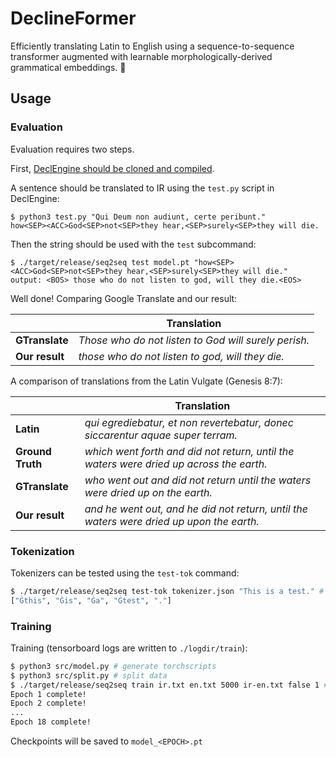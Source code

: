# DeclineFormer
Efficiently translating Latin to English using a sequence-to-sequence transformer augmented with learnable morphologically-derived grammatical embeddings. 🚀

## Usage
### Evaluation
Evaluation requires two steps.

First, [DeclEngine should be cloned and compiled](https://github.com/BlueCannonBall/DeclEngine).

A sentence should be translated to IR using the `test.py` script in DeclEngine:
```
$ python3 test.py "Qui Deum non audiunt, certe peribunt."
how<SEP><ACC>God<SEP>not<SEP>they hear,<SEP>surely<SEP>they will die.
```

Then the string should be used with the `test` subcommand:
```
$ ./target/release/seq2seq test model.pt "how<SEP><ACC>God<SEP>not<SEP>they hear,<SEP>surely<SEP>they will die."
output: <BOS> those who do not listen to god, will they die.<EOS>
```

Well done! Comparing Google Translate and our result:

| | Translation |
|---|---|
| **GTranslate** | *Those who do not listen to God will surely perish.* |
| **Our result** | *those who do not listen to god, will they die.* |

A comparison of translations from the Latin Vulgate (Genesis 8:7):

| | Translation |
|---|---|
| **Latin** | *qui egrediebatur, et non revertebatur, donec siccarentur aquae super terram.* |
| **Ground Truth** | *which went forth and did not return, until the waters were dried up across the earth.* |
| **GTranslate** | *who went out and did not return until the waters were dried up on the earth.* |
| **Our result** | *and he went out, and he did not return, until the waters were dried up upon the earth.* |

### Tokenization

Tokenizers can be tested using the `test-tok` command:
```sh
$ ./target/release/seq2seq test-tok tokenizer.json "This is a test." # <tokenizer> <test-sentence>
["Ġthis", "Ġis", "Ġa", "Ġtest", "."]
```
### Training
Training (tensorboard logs are written to `./logdir/train`):
```sh
$ python3 src/model.py # generate torchscripts
$ python3 src/split.py # split data
$ ./target/release/seq2seq train ir.txt en.txt 5000 ir-en.txt false 1 # last parameter is number of hours before quitting
Epoch 1 complete!
Epoch 2 complete!
...
Epoch 18 complete!
```
Checkpoints will be saved to `model_<EPOCH>.pt`

